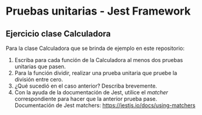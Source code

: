 # Pruebas unitarias - Jest Framework

## Ejercicio clase Calculadora

Para la clase Calculadora que se brinda de ejemplo en este repositorio:

1. Escriba para cada función de la Calculadora al menos dos pruebas unitarias que pasen.
2. Para la función dividir, realizar una prueba unitaria que pruebe la división entre cero.
3. ¿Qué sucedió en el caso anterior? Describa brevemente.
4. Con la ayuda de la documentación de Jest, utilice el _matcher_ correspondiente para hacer que la anterior prueba pase. Documentación de Jest matchers: https://jestjs.io/docs/using-matchers 
